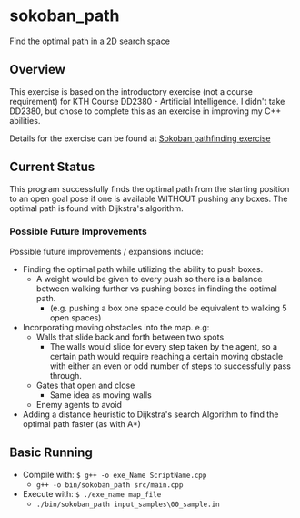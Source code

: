 # sokoban_path
Find the optimal path in a 2D search space

## Overview
This exercise is based on the introductory exercise (not a course requirement) for KTH Course DD2380 - Artificial Intelligence.
I didn't take DD2380, but chose to complete this as an exercise in improving my C++ abilities.

Details for the exercise can be found at [Sokoban pathfinding exercise](https://kth.kattis.com/problems/kth.ai.sokobanpathfinding)

## Current Status
This program successfully finds the optimal path from the starting position to an open goal pose if one is available WITHOUT pushing any boxes.
The optimal path is found with Dijkstra's algorithm.

### Possible Future Improvements
Possible future improvements / expansions include:
* Finding the optimal path while utilizing the ability to push boxes.
    * A weight would be given to every push so there is a balance between walking further vs pushing boxes in finding the optimal path.
        * (e.g. pushing a box one space could be equivalent to walking 5 open spaces)
* Incorporating moving obstacles into the map. e.g:
    * Walls that slide back and forth between two spots
        * The walls would slide for every step taken by the agent, so a certain path would require reaching a certain moving obstacle with either an even or odd number of steps to successfully pass through.
    * Gates that open and close
        * Same idea as moving walls
    * Enemy agents to avoid
* Adding a distance heuristic to Dijkstra's search Algorithm to find the optimal path faster (as with A*)

## Basic Running
* Compile with: `$ g++ -o exe_Name ScriptName.cpp`
    * `g++ -o bin/sokoban_path src/main.cpp`
* Execute with: `$ ./exe_name map_file`
    * `./bin/sokoban_path input_samples\00_sample.in`